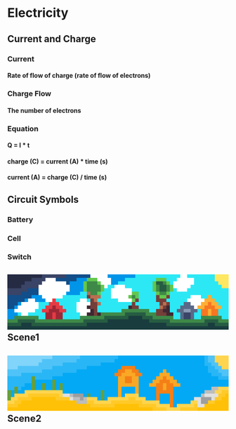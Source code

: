 # Electricity
## Current and Charge
### Current
#### Rate of flow of charge (rate of flow of electrons)
### Charge Flow
#### The number of electrons
### Equation
#### Q = I * t
#### charge (C) = current (A) * time (s)
#### current (A) = charge (C) / time (s)
## Circuit Symbols
### Battery
### Cell
### Switch
## ![alt text](https://github.com/Nathan3-14/Science-Mindmap/blob/main/images/scene1.png?raw=true) Scene1
## ![alt text](https://github.com/Nathan3-14/Science-Mindmap/blob/main/images/scene2.png?raw=true) Scene2
